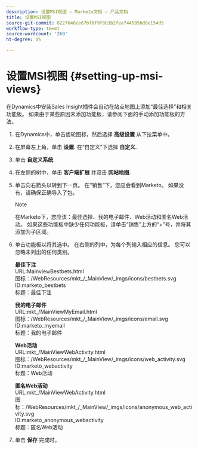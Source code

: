 ```yaml
---
description: 设置MSI视图 — Marketo文档 — 产品文档
title: 设置MSI视图
source-git-commit: 8227648ce67bf0f9f8b3b2fea7445850d8e154d5
workflow-type: tm+mt
source-wordcount: '260'
ht-degree: 0%

---
```


# 设置MSI视图 {#setting-up-msi-views}

在Dynamics中安装Sales Insight插件会自动在站点地图上添加“最佳选择”和相关功能板。 如果由于某些原因未添加功能板，请参阅下面的手动添加功能板的方法。

1. 在Dynamics中，单击齿轮图标，然后选择 **高级设置** 从下拉菜单中。

1. 在屏幕左上角，单击 **设置**. 在“自定义”下选择 **自定义**.

1. 单击 **自定义系统**.

1. 在左侧的树中，单击 **客户端扩展** 并双击 **网站地图**.

1. 单击向右箭头以转到下一页。 在“销售”下，您应会看到Marketo。 如果没有，请确保正确导入了包。

   >[!NOTE]
   >
   >在Marketo下，您应该：最佳选择、我的电子邮件、Web活动和匿名Web活动。 如果这些功能板中缺少任何功能板，请单击“销售”上方的“+”号，并将其添加为子区域。

1. 单击功能板以将其选中。 在右侧的列中，为每个列输入相应的信息。 您可以忽略未列出的任何类别。

   **最佳下注**</br>
URL:MainviewBestbets.html</br>
图标：/WebResources/mkt_/_MainView/_imgs/icons/bestbets.svg</br>
ID:marketo_bestbets</br>
标题：最佳下注

   **我的电子邮件**</br>
URL:mkt_/MainViewMyEmail.html</br>
图标：/WebResources/mkt_/_MainView/_imgs/icons/email.svg</br>
ID:marketo_myemail</br>
标题：我的电子邮件

   **Web活动**</br>
URL:mkt_/MainViewWebActivity.html</br>
图标：/WebResources/mkt_/_MainView/_imgs/icons/web_activity.svg</br>
ID:marketo_webactivity</br>
标题：Web活动

   **匿名Web活动**</br>
URL:mkt_/MainViewWebActivity.html</br>
图标：/WebResources/mkt_/_MainView/_imgs/icons/anonymous_web_activity.svg</br>
ID:marketo_anonymous_webactivity</br>
标题：匿名Web活动

1. 单击 **保存** 完成时。
